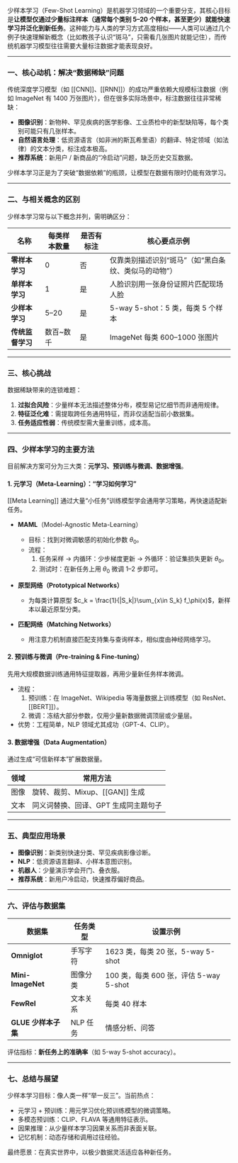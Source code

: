少样本学习（Few-Shot Learning）是机器学习领域的一个重要分支，其核心目标是**让模型仅通过少量标注样本（通常每个类别 5–20 个样本，甚至更少）就能快速学习并泛化到新任务**。这种能力与人类的学习方式高度相似——人类可以通过几个例子快速理解新概念（比如教孩子认识“斑马”，只需看几张图片就能记住），而传统机器学习模型往往需要大量标注数据才能表现良好。

---

### 一、核心动机：解决“数据稀缺”问题

传统深度学习模型（如 [[CNN]]、[[RNN]]）的成功严重依赖大规模标注数据（例如 ImageNet 有 1400 万张图片），但在很多实际场景中，标注数据往往非常稀缺：

- **图像识别**：新物种、罕见疾病的医学影像、工业质检中的新型缺陷等，每个类别可能只有几张样本。  
- **自然语言处理**：低资源语言（如非洲的斯瓦希里语）的翻译、特定领域（如法律）的文本分类，标注成本极高。  
- **推荐系统**：新用户 / 新商品的“冷启动”问题，缺乏历史交互数据。

少样本学习正是为了突破“数据依赖”的瓶颈，让模型在数据有限时仍能有效学习。

---

### 二、与相关概念的区别

少样本学习常与以下概念并列，需明确区分：

| 名称         | 每类样本数量 | 是否有标注 | 核心要点示例 |
|--------------|--------------|------------|--------------|
| **零样本学习** | 0            | 否         | 仅靠类别描述识别“斑马”（如“黑白条纹、类似马的动物”） |
| **单样本学习** | 1            | 是         | 人脸识别用一张身份证照片匹配现场人脸 |
| **少样本学习** | 5–20         | 是         | 5-way 5-shot：5 类，每类 5 个样本 |
| **传统监督学习** | 数百~数千 | 是         | ImageNet 每类 600–1000 张图片 |

---

### 三、核心挑战

数据稀缺带来的连锁难题：

1. **过拟合风险**：少量样本无法描述整体分布，模型易记忆细节而非通用规律。  
2. **特征泛化难**：需提取跨任务通用特征，而非仅适配当前小数据集。  
3. **任务适应性弱**：传统模型需大量重训练，成本高。

---

### 四、少样本学习的主要方法

目前解决方案可分为三大类：**元学习、预训练与微调、数据增强**。

#### 1. 元学习（Meta-Learning）：“学习如何学习”
[[Meta Learning]]
通过大量“小任务”训练模型学会通用学习策略，再快速适配新任务。

- **MAML**（Model-Agnostic Meta-Learning）  
  - 目标：找到对微调敏感的初始化参数 $θ_0$。  
  - 流程：  
    1. 任务采样 → 内循环：少步梯度更新 → 外循环：验证集损失更新 $θ_0$。  
    2. 测试时：在新任务上用 $θ_0$ 微调 1–2 步即可。  

- **原型网络（Prototypical Networks）**  
  - 为每类计算原型 $c_k = \frac{1}{|S_k|}\sum_{x\in S_k} f_\phi(x)$，新样本以最近原型分类。  

- **匹配网络（Matching Networks）**  
  - 用注意力机制直接匹配支持集与查询样本，相似度由神经网络学习。

#### 2. 预训练与微调（Pre-training & Fine-tuning）

先用大规模数据训练通用特征提取器，再用少量新任务样本微调。

- 流程：  
  1. 预训练：在 ImageNet、Wikipedia 等海量数据上训练模型（如 ResNet、[[BERT]]）。  
  2. 微调：冻结大部分参数，仅用少量新数据微调顶层或少量层。  
- 优势：工程简单，NLP 领域尤其成功（GPT-4、CLIP）。

#### 3. 数据增强（Data Augmentation）

通过生成“可信新样本”扩展数据量。

| 领域 | 常用方法                             |
| --- | -------------------------------- |
| 图像 | 旋转、裁剪、Mixup、[[GAN]] 生成 |
| 文本 | 同义词替换、回译、GPT 生成同主题句子             |

---

### 五、典型应用场景

- **图像识别**：新类别快速分类、罕见疾病影像诊断。  
- **NLP**：低资源语言翻译、小样本意图识别。  
- **机器人**：少量演示学会开门、叠衣服。  
- **推荐系统**：新用户冷启动，快速推荐偏好商品。

---

### 六、评估与数据集

| 数据集        | 任务类型 | 设置示例 |
|---------------|----------|----------|
| **Omniglot**  | 手写字符 | 1623 类，每类 20 张，5-way 5-shot |
| **Mini-ImageNet** | 图像分类 | 100 类，每类 600 张，评估 5-way 5-shot |
| **FewRel**    | 文本关系 | 每类 40 样本 |
| **GLUE 少样本子集** | NLP 任务 | 情感分析、问答 |

评估指标：**新任务上的准确率**（如 5-way 5-shot accuracy）。

---

### 七、总结与展望

少样本学习目标：像人类一样“举一反三”。当前热点：

- 元学习 + 预训练：用元学习优化预训练模型的微调策略。  
- 多模态预训练：CLIP、FLAVA 等通用特征表示。  
- 因果推理：从少量样本学习因果关系而非表面关联。  
- 记忆机制：动态存储和调用过往经验。

最终愿景：在真实世界中，以极少数据灵活适应各种新任务。
